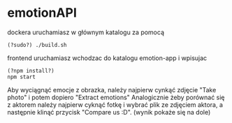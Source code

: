 # emotionAPI

dockera uruchamiasz w głównym katalogu za pomocą

```
(?sudo?) ./build.sh
```

frontend uruchamiasz wchodzac do katalogu emotion-app i wpisujac

```
(?npm install?)
npm start
```

Aby wyciągnąć emocje z obrazka, należy najpierw cynkąć zdjęcie "Take photo" i potem dopiero "Extract emotions"
Analogicznie żeby porównać się z aktorem należy najpierw cyknąć fotkę i wybrać plik ze zdjęciem aktora, a następnie klinąć przycisk "Compare us :D".
(wynik pokaże się na dole)

